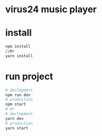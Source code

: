 # virus24 music player

# install

```bash
npm install 
//Or 
yarn install
```

# run project

```bash
# devlopment
npm run dev 
# production
npm start
# Or
# devlopment
yarn dev 
# production
yarn start
```
